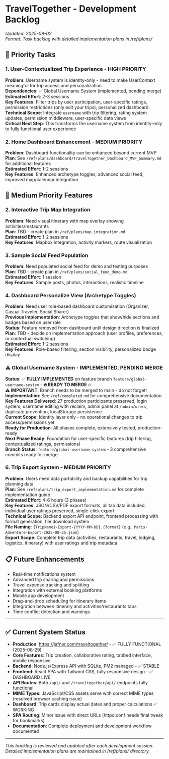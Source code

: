 # TravelTogether - Development Backlog

*Updated: 2025-09-02*  
*Format: Task backlog with detailed implementation plans in /ref/plans/*

## 🚨 **Priority Tasks**

### 1. **User-Contextualized Trip Experience** - HIGH PRIORITY  
**Problem**: Username system is identity-only - need to make UserContext meaningful for trip access and personalization  
**Dependencies**: ✅ Global Username System (implemented, pending merge)  
**Estimated Effort**: 2-3 sessions  
**Key Features**: Filter trips by user participation, user-specific ratings, permission restrictions (only edit your trips), personalized dashboard  
**Technical Scope**: Integrate `username` with trip filtering, rating system updates, permission middleware, user-specific data views  
**Critical Next Step**: This transforms the username system from identity-only to fully functional user experience

### 2. **Home Dashboard Enhancement** - MEDIUM PRIORITY  
**Problem**: Dashboard functionality can be enhanced beyond current MVP  
**Plan**: See `/ref/plans/dashboard/TravelTogether_Dashboard_MVP_Summary.md` for additional features  
**Estimated Effort**: 1-2 sessions  
**Key Features**: Enhanced archetype toggles, advanced social feed, improved map/calendar integration

## 🔄 **Medium Priority Features**

### 2. **Interactive Trip Map Integration**
**Problem**: Need visual itinerary with map overlay showing activities/restaurants  
**Plan**: TBD - create plan in `/ref/plans/map_integration.md`  
**Estimated Effort**: 1-2 sessions  
**Key Features**: Mapbox integration, activity markers, route visualization

### 3. **Sample Social Feed Population**
**Problem**: Need populated social feed for demo and testing purposes  
**Plan**: TBD - create plan in `/ref/plans/social_feed_demo.md`  
**Estimated Effort**: 1 session  
**Key Features**: Sample posts, photos, interactions, realistic timeline

### 4. **Dashboard Personalize View (Archetype Toggles)**
**Problem**: Need user role-based dashboard customization (Organizer, Casual Traveler, Social Sharer)  
**Previous Implementation**: Archetype toggles that show/hide sections and badges based on user role  
**Status**: Feature removed from dashboard until design direction is finalized  
**Plan**: TBD - decide on implementation approach (user profiles, preferences, or contextual switching)  
**Estimated Effort**: 1-2 sessions  
**Key Features**: Role-based filtering, section visibility, personalized badge display

### ⚠️ **Global Username System** - IMPLEMENTED, PENDING MERGE
**Status**: ✅ **FULLY IMPLEMENTED** on feature branch `feature/global-username-system` - **🔥 READY TO MERGE** 🔥  
**⚠️ IMPORTANT**: Branch needs to be merged to main - do not forget!  
**Implementation**: See `/ref/completed.md` for comprehensive documentation  
**Key Features Delivered**: 27 production participants preserved, login system, username editing with reclaim, admin panel at `/admin/users`, duplicate prevention, localStorage persistence  
**Current Scope**: Identity layer only - no operational changes to trip access/permissions yet  
**Ready for Production**: All phases complete, extensively tested, production-ready  
**Next Phase Ready**: Foundation for user-specific features (trip filtering, contextualized ratings, permissions)  
**Branch Status**: `feature/global-username-system` - 3 comprehensive commits ready for merge

### 6. **Trip Export System** - MEDIUM PRIORITY  
**Problem**: Users need data portability and backup capabilities for trip planning data  
**Plan**: See `/ref/plans/trip_export_implementation.md` for complete implementation guide  
**Estimated Effort**: 4-6 hours (3 phases)  
**Key Features**: JSON/CSV/PDF export formats, all tab data included, individual user ratings preserved, single-click export  
**Technical Scope**: Backend export API endpoint, frontend processing with format generation, file download system  
**File Naming**: `{TripName}-Export-{YYYY-MM-DD}.{format}` (e.g., `Paris-Adventure-Export-2025-08-25.json`)  
**Export Scope**: Complete trip data (activities, restaurants, travel, lodging, logistics, itinerary) with user ratings and trip metadata

## 📋 **Future Enhancements**
- Real-time notifications system
- Advanced trip sharing and permissions
- Travel expense tracking and splitting
- Integration with external booking platforms
- Mobile app development
- Drag-and-drop scheduling for itinerary items
- Integration between itinerary and activities/restaurants tabs
- Time conflict detection and warnings

---

## ✅ **Current System Status**
- **Production**: https://jafner.com/traveltogether/ - ✅ FULLY FUNCTIONAL (2025-08-29)
- **Core Features**: Trip creation, collaborative rating, tabbed interface, mobile responsive
- **Backend**: Node.js/Express API with SQLite, PM2 managed - ✅ STABLE
- **Frontend**: React SPA with Tailwind CSS, fully responsive design - ✅ DASHBOARD LIVE
- **API Routes**: Both `/api/` and `/traveltogether/api/` endpoints fully functional
- **MIME Types**: JavaScript/CSS assets serve with correct MIME types (resolved browser caching issue)
- **Dashboard**: Trip cards display actual dates and proper calculations ✅ WORKING
- **SPA Routing**: Minor issue with direct URLs (httpd.conf needs final tweak for bookmarks)
- **Documentation**: Complete deployment and development workflow documented

---

*This backlog is reviewed and updated after each development session. Detailed implementation plans are maintained in /ref/plans/ directory.*